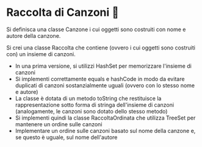 # Raccolta di Canzoni 🛵

Si definisca una classe Canzone i cui oggetti sono costruiti con
nome e autore della canzone.

Si crei una classe Raccolta che contiene (ovvero i cui oggetti sono
costruiti con) un insieme di canzoni.

- In una prima versione, si utilizzi HashSet per memorizzare l'insieme di
canzoni
- Si implementi correttamente equals e hashCode in modo da evitare
duplicati di canzoni sostanzialmente uguali (ovvero con lo stesso nome
e autore)
- La classe è dotata di un metodo toString che restituisce la
rappresentazione sotto forma di stringa dell'insieme di canzoni
(analogamente, le canzoni sono dotato dello stesso metodo)
- Si implementi quindi la classe RaccoltaOrdinata che utilizza TreeSet
per mantenere un ordine sulle canzoni
- Implementare un ordine sulle canzoni basato sul nome della canzone
e, se questo è uguale, sul nome dell'autore